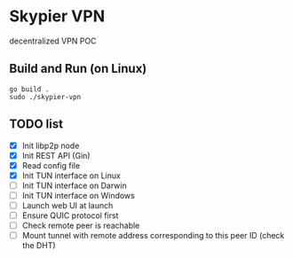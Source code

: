 # Skypier VPN

decentralized VPN POC

## Build and Run (on Linux)

```
go build . 
sudo ./skypier-vpn
```

## TODO list

- [x] Init libp2p node
- [x] Init REST API (Gin)
- [x] Read config file
- [x] Init TUN interface on Linux
- [ ] Init TUN interface on Darwin
- [ ] Init TUN interface on Windows
- [ ] Launch web UI at launch
- [ ] Ensure QUIC protocol first
- [ ] Check remote peer is reachable
- [ ] Mount tunnel with remote address corresponding to this peer ID (check the DHT)